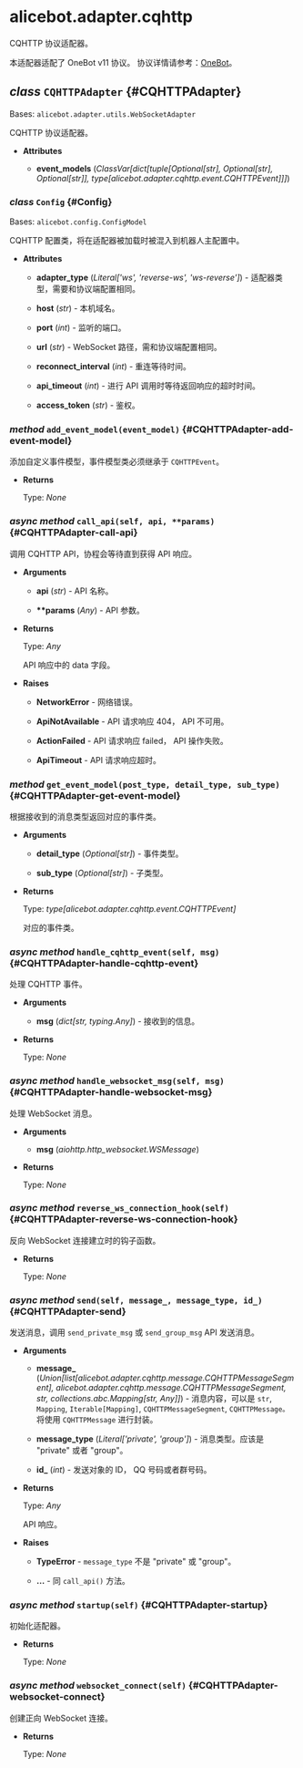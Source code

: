 # alicebot.adapter.cqhttp

CQHTTP 协议适配器。

本适配器适配了 OneBot v11 协议。
协议详情请参考：[OneBot](https://github.com/howmanybots/onebot/blob/master/README.md)。

## _class_ `CQHTTPAdapter` {#CQHTTPAdapter}

Bases: `alicebot.adapter.utils.WebSocketAdapter`

CQHTTP 协议适配器。

- **Attributes**

  - **event\_models** (_ClassVar\[dict\[tuple\[Optional\[str\], Optional\[str\], Optional\[str\]\], type\[alicebot.adapter.cqhttp.event.CQHTTPEvent\]\]\]_)

### _class_ `Config` {#Config}

Bases: `alicebot.config.ConfigModel`

CQHTTP 配置类，将在适配器被加载时被混入到机器人主配置中。

- **Attributes**

  - **adapter\_type** (_Literal\['ws', 'reverse-ws', 'ws-reverse'\]_) - 适配器类型，需要和协议端配置相同。

  - **host** (_str_) - 本机域名。

  - **port** (_int_) - 监听的端口。

  - **url** (_str_) - WebSocket 路径，需和协议端配置相同。

  - **reconnect\_interval** (_int_) - 重连等待时间。

  - **api\_timeout** (_int_) - 进行 API 调用时等待返回响应的超时时间。

  - **access\_token** (_str_) - 鉴权。

### _method_ `add_event_model(event_model)` {#CQHTTPAdapter-add-event-model}

添加自定义事件模型，事件模型类必须继承于 `CQHTTPEvent`。

- **Returns**

  Type: _None_

### _async method_ `call_api(self, api, **params)` {#CQHTTPAdapter-call-api}

调用 CQHTTP API，协程会等待直到获得 API 响应。

- **Arguments**

  - **api** (_str_) - API 名称。

  - **\*\*params** (_Any_) - API 参数。

- **Returns**

  Type: _Any_

  API 响应中的 data 字段。

- **Raises**

  - **NetworkError** - 网络错误。

  - **ApiNotAvailable** - API 请求响应 404， API 不可用。

  - **ActionFailed** - API 请求响应 failed， API 操作失败。

  - **ApiTimeout** - API 请求响应超时。

### _method_ `get_event_model(post_type, detail_type, sub_type)` {#CQHTTPAdapter-get-event-model}

根据接收到的消息类型返回对应的事件类。

- **Arguments**

  - **detail\_type** (_Optional\[str\]_) - 事件类型。

  - **sub\_type** (_Optional\[str\]_) - 子类型。

- **Returns**

  Type: _type\[alicebot.adapter.cqhttp.event.CQHTTPEvent\]_

  对应的事件类。

### _async method_ `handle_cqhttp_event(self, msg)` {#CQHTTPAdapter-handle-cqhttp-event}

处理 CQHTTP 事件。

- **Arguments**

  - **msg** (_dict\[str, typing.Any\]_) - 接收到的信息。

- **Returns**

  Type: _None_

### _async method_ `handle_websocket_msg(self, msg)` {#CQHTTPAdapter-handle-websocket-msg}

处理 WebSocket 消息。

- **Arguments**

  - **msg** (_aiohttp.http\_websocket.WSMessage_)

- **Returns**

  Type: _None_

### _async method_ `reverse_ws_connection_hook(self)` {#CQHTTPAdapter-reverse-ws-connection-hook}

反向 WebSocket 连接建立时的钩子函数。

- **Returns**

  Type: _None_

### _async method_ `send(self, message_, message_type, id_)` {#CQHTTPAdapter-send}

发送消息，调用 `send_private_msg` 或 `send_group_msg` API 发送消息。

- **Arguments**

  - **message\_** (_Union\[list\[alicebot.adapter.cqhttp.message.CQHTTPMessageSegment\], alicebot.adapter.cqhttp.message.CQHTTPMessageSegment, str, collections.abc.Mapping\[str, Any\]\]_) - 消息内容，可以是 `str`, `Mapping`, `Iterable[Mapping]`,
  `CQHTTPMessageSegment`, `CQHTTPMessage。`
  将使用 `CQHTTPMessage` 进行封装。

  - **message\_type** (_Literal\['private', 'group'\]_) - 消息类型。应该是 "private" 或者 "group"。

  - **id\_** (_int_) - 发送对象的 ID， QQ 号码或者群号码。

- **Returns**

  Type: _Any_

  API 响应。

- **Raises**

  - **TypeError** - `message_type` 不是 "private" 或 "group"。

  - **...** - 同 `call_api()` 方法。

### _async method_ `startup(self)` {#CQHTTPAdapter-startup}

初始化适配器。

- **Returns**

  Type: _None_

### _async method_ `websocket_connect(self)` {#CQHTTPAdapter-websocket-connect}

创建正向 WebSocket 连接。

- **Returns**

  Type: _None_
